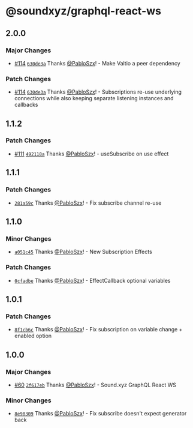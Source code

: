 # @soundxyz/graphql-react-ws

## 2.0.0

### Major Changes

- [#114](https://github.com/soundxyz/graphql-react/pull/114)
  [`630de3a`](https://github.com/soundxyz/graphql-react/commit/630de3a89d8c17c133081d25e15bdc92908a5046)
  Thanks [@PabloSzx](https://github.com/PabloSzx)! - Make Valtio a peer dependency

### Patch Changes

- [#114](https://github.com/soundxyz/graphql-react/pull/114)
  [`630de3a`](https://github.com/soundxyz/graphql-react/commit/630de3a89d8c17c133081d25e15bdc92908a5046)
  Thanks [@PabloSzx](https://github.com/PabloSzx)! - Subscriptions re-use underlying connections
  while also keeping separate listening instances and callbacks

## 1.1.2

### Patch Changes

- [#111](https://github.com/soundxyz/graphql-react/pull/111)
  [`492118a`](https://github.com/soundxyz/graphql-react/commit/492118ab62b66bf1d7fdc5a1e15a51518d423c92)
  Thanks [@PabloSzx](https://github.com/PabloSzx)! - useSubscribe on use effect

## 1.1.1

### Patch Changes

- [`281a59c`](https://github.com/soundxyz/graphql-react/commit/281a59caa7b9ef79fbe5ca220d020a2f59cf8d36)
  Thanks [@PabloSzx](https://github.com/PabloSzx)! - Fix subscribe channel re-use

## 1.1.0

### Minor Changes

- [`a051c45`](https://github.com/soundxyz/graphql-react/commit/a051c450297a282e4b932a2b00c521fc95562bae)
  Thanks [@PabloSzx](https://github.com/PabloSzx)! - New Subscription Effects

### Patch Changes

- [`0cfadbe`](https://github.com/soundxyz/graphql-react/commit/0cfadbe58b3d7ebf8d25ce5abada5c5edec1ead0)
  Thanks [@PabloSzx](https://github.com/PabloSzx)! - EffectCallback optional variables

## 1.0.1

### Patch Changes

- [`8f1cb6c`](https://github.com/soundxyz/graphql-react/commit/8f1cb6c89a27266f60e3aaa8b401acac9f93c37a)
  Thanks [@PabloSzx](https://github.com/PabloSzx)! - Fix subscription on variable change + enabled
  option

## 1.0.0

### Major Changes

- [#60](https://github.com/soundxyz/graphql-react/pull/60)
  [`2f617eb`](https://github.com/soundxyz/graphql-react/commit/2f617eb12c4704ea23401f2f7dd35c11a51a9d90)
  Thanks [@PabloSzx](https://github.com/PabloSzx)! - Sound.xyz GraphQL React WS

### Minor Changes

- [`8e98309`](https://github.com/soundxyz/graphql-react/commit/8e98309a02db2e597a1dc7752cb2ea433e29b430)
  Thanks [@PabloSzx](https://github.com/PabloSzx)! - Fix subscribe doesn't expect generator back
